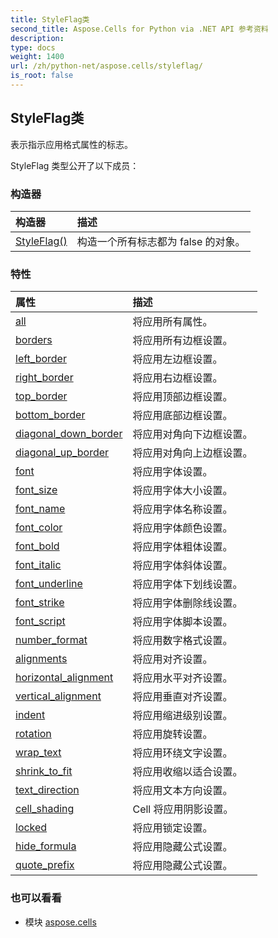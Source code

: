 ```yaml
---
title: StyleFlag类
second_title: Aspose.Cells for Python via .NET API 参考资料
description:
type: docs
weight: 1400
url: /zh/python-net/aspose.cells/styleflag/
is_root: false
---
```

## StyleFlag类
表示指示应用格式属性的标志。



StyleFlag 类型公开了以下成员：

### 构造器
|构造器|描述|
| :- | :- |
| [StyleFlag()](/cells/zh/python-net/aspose.cells/styleflag/__init__/#) |构造一个所有标志都为 false 的对象。|


### 特性
|属性|描述|
| :- | :- |
| [all](/cells/zh/python-net/aspose.cells/styleflag/all) |将应用所有属性。|
| [borders](/cells/zh/python-net/aspose.cells/styleflag/borders) |将应用所有边框设置。|
| [left_border](/cells/zh/python-net/aspose.cells/styleflag/left_border) |将应用左边框设置。|
| [right_border](/cells/zh/python-net/aspose.cells/styleflag/right_border) |将应用右边框设置。|
| [top_border](/cells/zh/python-net/aspose.cells/styleflag/top_border) |将应用顶部边框设置。|
| [bottom_border](/cells/zh/python-net/aspose.cells/styleflag/bottom_border) |将应用底部边框设置。|
| [diagonal_down_border](/cells/zh/python-net/aspose.cells/styleflag/diagonal_down_border) |将应用对角向下边框设置。|
| [diagonal_up_border](/cells/zh/python-net/aspose.cells/styleflag/diagonal_up_border) |将应用对角向上边框设置。|
| [font](/cells/zh/python-net/aspose.cells/styleflag/font) |将应用字体设置。|
| [font_size](/cells/zh/python-net/aspose.cells/styleflag/font_size) |将应用字体大小设置。|
| [font_name](/cells/zh/python-net/aspose.cells/styleflag/font_name) |将应用字体名称设置。|
| [font_color](/cells/zh/python-net/aspose.cells/styleflag/font_color) |将应用字体颜色设置。|
| [font_bold](/cells/zh/python-net/aspose.cells/styleflag/font_bold) |将应用字体粗体设置。|
| [font_italic](/cells/zh/python-net/aspose.cells/styleflag/font_italic) |将应用字体斜体设置。|
| [font_underline](/cells/zh/python-net/aspose.cells/styleflag/font_underline) |将应用字体下划线设置。|
| [font_strike](/cells/zh/python-net/aspose.cells/styleflag/font_strike) |将应用字体删除线设置。|
| [font_script](/cells/zh/python-net/aspose.cells/styleflag/font_script) |将应用字体脚本设置。|
| [number_format](/cells/zh/python-net/aspose.cells/styleflag/number_format) |将应用数字格式设置。|
| [alignments](/cells/zh/python-net/aspose.cells/styleflag/alignments) |将应用对齐设置。|
| [horizontal_alignment](/cells/zh/python-net/aspose.cells/styleflag/horizontal_alignment) |将应用水平对齐设置。|
| [vertical_alignment](/cells/zh/python-net/aspose.cells/styleflag/vertical_alignment) |将应用垂直对齐设置。|
| [indent](/cells/zh/python-net/aspose.cells/styleflag/indent) |将应用缩进级别设置。|
| [rotation](/cells/zh/python-net/aspose.cells/styleflag/rotation) |将应用旋转设置。|
| [wrap_text](/cells/zh/python-net/aspose.cells/styleflag/wrap_text) |将应用环绕文字设置。|
| [shrink_to_fit](/cells/zh/python-net/aspose.cells/styleflag/shrink_to_fit) |将应用收缩以适合设置。|
| [text_direction](/cells/zh/python-net/aspose.cells/styleflag/text_direction) |将应用文本方向设置。|
| [cell_shading](/cells/zh/python-net/aspose.cells/styleflag/cell_shading) | Cell 将应用阴影设置。|
| [locked](/cells/zh/python-net/aspose.cells/styleflag/locked) |将应用锁定设置。|
| [hide_formula](/cells/zh/python-net/aspose.cells/styleflag/hide_formula) |将应用隐藏公式设置。|
| [quote_prefix](/cells/zh/python-net/aspose.cells/styleflag/quote_prefix) |将应用隐藏公式设置。|



### 也可以看看
* 模块 [aspose.cells](..)
